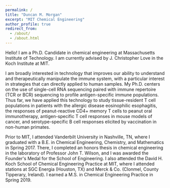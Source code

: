 ```yaml
---
permalink: /
title: "Duncan M. Morgan"
excerpt: "MIT Chemical Engineering"
author_profile: true
redirect_from: 
  - /about/
  - /about.html
---
```

Hello! I am a Ph.D. Candidate in chemical engineering at Massachusetts Institute of Technology. I am currently advised by J. Christopher Love in the Koch Institute at MIT.

I am broadly interested in technology that improves our ability to understand and therapeutically manipulate the immune system, with a particular interest in strategies that can directly applied to human samples. My Ph.D. centers on the use of single-cell RNA sequencing paired with immune repertoire (TCR or BCR) sequencing to profile antigen-specific immune populations. Thus far, we have applied this technology to study tissue-resident T cell populations in patients with the allergic disease eosinophilic esophagitis, the responses of peanut-reactive CD4+ memory T cells to peanut oral immunotherapy, antigen-specific T cell responses in mouse models of cancer, and serotype-specific B cell responses elicited by vaccination in non-human primates.

Prior to MIT, I attended Vanderbilt University in Nashville, TN, where I graduated with a B.E. in Chemical Engineering, Chemistry, and Mathematics in Spring 2017. There, I completed an honors thesis in chemical engineering in the laboratory of Professor John T. Wilson, and I was awarded the Founder's Medal for the School of Engineering. I also attended the David H. Koch School of Chemical Engineering Practice at MIT, where I attended stations at SGC Energia (Houston, TX) and Merck & Co. (Clonmel, County Tipperary, Ireland). I earned a M.S. in Chemical Engineering Practice in Spring 2019.
